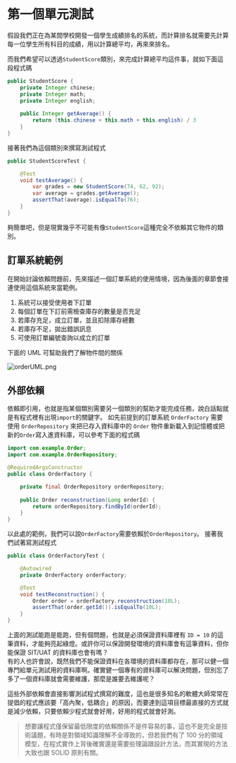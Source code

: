 # 第一個單元測試

假設我們正在為某間學校開發一個學生成績排名的系統，而計算排名就需要先計算每一位學生所有科目的成績，用以計算總平均，再來來排名。

而我們希望可以透過``StudentScore``類別，來完成計算總平均這件事，就如下面這段程式碼

```Java
public StudentScore {
    private Integer chinese;
    private Integer math;
    private Integer english;
    
    public Integer getAverage() {
        return (this.chinese + this.math + this.english) / 3
    }
}
```

接著我們為這個類別來撰寫測試程式

```Java
public StudentScoreTest {

    @Test
    void testAverage() {
        var grades = new StudentScore(74, 62, 92);
        var average = grades.getAverage();
        assertThat(average).isEqualTo(76);
    }
}
```

夠簡單吧，但是現實幾乎不可能有像``StudentScore``這種完全不依賴其它物件的類別。

## 訂單系統範例
在開始討論依賴問題前，先來描述一個訂單系統的使用情境，因為後面的章節會接連使用這個系統來當範例。<br/>
1. 系統可以接受使用者下訂單
2. 每個訂單在下訂前需檢查庫存的數量是否充足
3. 若庫存充足，成立訂單，並且扣除庫存總數
4. 若庫存不足，拋出錯誤訊息
5. 可使用訂單編號查詢以成立的訂單

下面的 UML 可幫助我們了解物件間的關係

![orderUML.png](orderUML.png)

## 外部依賴

依賴即引用，也就是指某個類別需要另一個類別的幫助才能完成任務，說白話點就是有程式裡有出現``import``的關鍵字。
如先前提到的訂單系統 ``OrderFactory`` 需要使用 `OrderRepository` 來把已存入資料庫中的 `Order` 物件重新載入到記憶體或把新的`Order`寫入進資料庫，可以參考下面的程式碼

```Java
import com.example.Order;
import com.example.OrderRepository;

@RequiredArgsConstructor
public class OrderFactory {

    private final OrderRepository orderRepository;
    
    public Order reconstruction(Long orderId) {
        return orderRepository.findById(orderId);
    }
}
```

以此處的範例，我們可以說``OrderFactory``需要依賴於`OrderRepository`。
接著我們試著寫測試程式

```Java
public class OrderFactoryTest {

    @Autowired
    private OrderFactory orderFactory;

    @Test
    void testReconstruction() {
        Order order = orderFactory.reconstruction(10L);
        assertThat(order.getId()).isEqualTo(10L);
    }
}
```

上面的測試能跑是能跑，但有個問題，也就是必須保證資料庫裡有 `ID = 10` 的這筆資料，才能夠亮起綠燈。或許你可以保證開發環境的資料庫會有這筆資料，但你能保證
SIT/UAT 的資料庫也會有嗎？<br/>
有的人也許會說，既然我們不能保證資料在各環境的資料庫都存在，那可以健一個專門給單元測試用的資料庫啊。確實健一個專有的資料庫可以解決問題，但別忘了多了一個資料庫就會需要維護，那麼是誰要去維護呢？

這些外部依賴會直接影響測試程式撰寫的難度，這也是很多知名的軟體大師常常在提倡的程式應該要「高內聚，低耦合」的原因，而要達到這項目標最直接的方式就是減少依賴，只要依賴少程式就會好用，好用的程式就會好測。

> 想要讓程式僅保留最低限度的依賴關係不是件容易的事，這也不是完全是技術議題，有時是對領域知識理解不全導致的，但若我們有了
> 100 分的領域模型，在程式實作上背後確實還是需要些理論跟設計方法，而其實現的方法大致也跟 SOLID 原則有關。